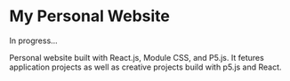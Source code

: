 #  My Personal Website

In progress...

Personal website built with React.js, Module CSS, and P5.js. 
It fetures application projects as well as creative projects build with p5.js and React.  
